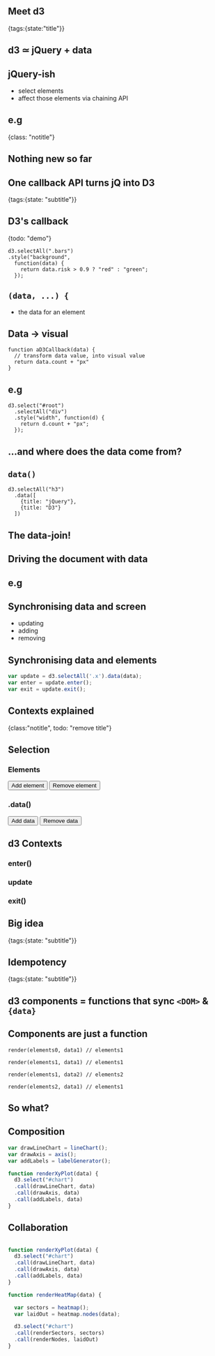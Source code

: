 ## Meet d3
{tags:{state:"title"}}

## d3 ≃ jQuery + data

## jQuery-ish

- select elements
- affect those elements via chaining API

## e.g
{class: "notitle"}

<script type=eg code-sample>
  <svg id=meetD3 width=600 height=220>
    <circle r=50 cx=300 cy=110 fill=black />
  </svg>
</script>

<div class=little-console></div>

<script type=cheat>
  d3.selectAll("#meetD3 circle").attr("fill", "pink");
</script>

## Nothing new so far

## One callback API turns jQ into D3
{tags:{state: "subtitle"}}


## D3's callback
{todo: "demo"}

```
d3.selectAll(".bars")
.style("background",
  function(data) {
    return data.risk > 0.9 ? "red" : "green";
  });
```

## `(data, ...) {`

- the data for an element


## Data -> visual

```
function aD3Callback(data) {
  // transform data value, into visual value
  return data.count + "px"
}
```

## e.g

```
d3.select("#root")
  .selectAll("div")
  .style("width", function(d) {
    return d.count + "px";
  });
```
## ...and where does the data come from?

## `data()`

```
d3.selectAll("h3")
  .data([
    {title: "jQuery"},
    {title: "D3"}
  ])
```

## The data-join!

## Driving the document with data

## e.g

<script type=eg code-sample>
  <div class=estimate>build chart: tomorrow</div>
  <div class=estimate>fix bug: in 20 minutes</div>
</script>

<div class=little-console></div>

<script type=cheat>
  d3.selectAll(".estimate").data([{risk:0.9},{risk:0.1}]).style("color", (d) => d.risk > 0.5 ? "red" : "green");
</script>

## Synchronising data and screen

- updating 
- adding
- removing

## Synchronising data and elements

```javascript
var update = d3.selectAll('.x').data(data);
var enter = update.enter();
var exit = update.exit();
```

## Contexts explained
{class:"notitle", todo: "remove title"}

<div class=contexts-explained>

  <div class=situation>
    <h2>Selection</h2>
    <h3>Elements</h3>
    <div class='elements track'></div>
    <button class=addEl>Add element</button>
    <button class=delEl>Remove element</button>
    <h3 class=code>.data()</h3>
    <div class='data track'></div>
    <button class=addData>Add data</button>
    <button class=delData>Remove data</button>
  </div>

  <div class=contexts>
    <h2>d3 Contexts</h2>
    <div>
      <h3 class=code>enter()</h3>
      <div class='enter track'></div>
    </div>
    <div>
      <h3 class=code>update</h3>
      <div class='update track'></div>
    </div>
    <div>
      <h3 class=code>exit()</h3>
      <div class='exit track'></div>
    </div>
  </div>

</div>


## Big idea
{tags:{state: "subtitle"}}

## Idempotency
{tags:{state: "subtitle"}}

## d3 components = functions that sync `<DOM>` & `{data}`

## Components are just a function

```
render(elements0, data1) // elements1

render(elements1, data1) // elements1

render(elements1, data2) // elements2

render(elements2, data1) // elements1
```

## So what?

## Composition

```javascript
var drawLineChart = lineChart();
var drawAxis = axis();
var addLabels = labelGenerator();

function renderXyPlot(data) {
  d3.select("#chart")
  .call(drawLineChart, data)
  .call(drawAxis, data)
  .call(addLabels, data)
} 
```

## Collaboration

```javascript

function renderXyPlot(data) {
  d3.select("#chart")
  .call(drawLineChart, data)
  .call(drawAxis, data)
  .call(addLabels, data)
} 

function renderHeatMap(data) {

  var sectors = heatmap();
  var laidOut = heatmap.nodes(data);

  d3.select("#chart")
  .call(renderSectors, sectors)
  .call(renderNodes, laidOut)
} 
```


